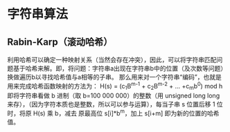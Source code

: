 # 字符串算法

## Rabin-Karp（滚动哈希）

利用哈希可以确定一种映射关系（当然会存在冲突），因此，可以将字符串匹配问题基于哈希来解。即，将问题：字符串a出现在字符串b中的位置（及次数等问题）换做遍历b以寻找哈希值与a相等的子串。
那么用来对一个字符串“编码”，也就是用来完成哈希函数映射的方法为：
H(s) = (c<sub>1</sub>B<sup>m-1</sup> + c<sub>2</sub>B<sup>m-2</sup> + ... +c<sub>m</sub>b<sup>0</sup>) mod h
即将字符串看做 b 进制（取 b=100 000 000）的整数（用 unsigned long long 来存），（因为字符本质也是整数，所以可以参与运算），每当子串 s 位置后移 1 位时，将原 H(s) 乘 b，减去 原最高位 s[i]*b<sup>m</sup>，加上 s[i+m] 即为新的位置的哈希值。